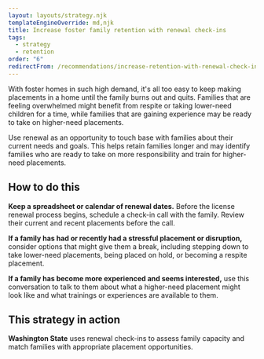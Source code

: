 ```yaml
---
layout: layouts/strategy.njk
templateEngineOverride: md,njk
title: Increase foster family retention with renewal check-ins
tags:
  - strategy
  - retention
order: "6"
redirectFrom: /recommendations/increase-retention-with-renewal-check-ins/
---
```


With foster homes in such high demand, it's all too easy to keep making placements in a home until the family burns out and quits. Families that are feeling overwhelmed might benefit from respite or taking lower-need children for a time, while families that are gaining experience may be ready to take on higher-need placements.

Use renewal as an opportunity to touch base with families about their current needs and goals. This helps retain families longer and may identify families who are ready to take on more responsibility and train for higher-need placements.

## How to do this

**Keep a spreadsheet or calendar of renewal dates.** Before the license renewal process begins, schedule a check-in call with the family. Review their current and recent placements before the call.

**If a family has had or recently had a stressful placement or disruption,** consider options that might give them a break, including stepping down to take lower-need placements, being placed on hold, or becoming a respite placement.

**If a family has become more experienced and seems interested,** use this conversation to talk to them about what a higher-need placement might look like and what trainings or experiences are available to them.

## This strategy in action

**Washington State** uses renewal check-ins to assess family capacity and match families with appropriate placement opportunities.
